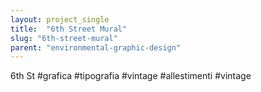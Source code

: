 ```yaml
---
layout: project_single
title:  "6th Street Mural"
slug: "6th-street-mural"
parent: "environmental-graphic-design"
---
```

6th St #grafica #tipografia #vintage #allestimenti #vintage